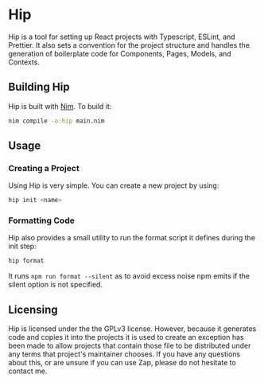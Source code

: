 # Hip
Hip is a tool for setting up React projects with Typescript, ESLint, and
Prettier. It also sets a convention for the project structure and handles the
generation of boilerplate code for Components, Pages, Models, and Contexts.

## Building Hip
Hip is built with [Nim](https://nim-lang.org/). To build it:
``` bash
nim compile -o:hip main.nim
```

## Usage
### Creating a Project
Using Hip is very simple. You can create a new project by using:

``` bash
hip init <name>
```

### Formatting Code
Hip also provides a small utility to run the format script it defines during 
the init step:

``` bash
hip format
```

It runs `npm run format --silent` as to avoid excess noise npm emits if the
silent option is not specified.

## Licensing
Hip is licensed under the the GPLv3 license. However, because it generates code
and copies it into the projects it is used to create an exception has been made
to allow projects that contain those file to be distributed under any terms
that project's maintainer chooses. If you have any questions about this, or are
unsure if you can use Zap, please do not hesitate to contact me.